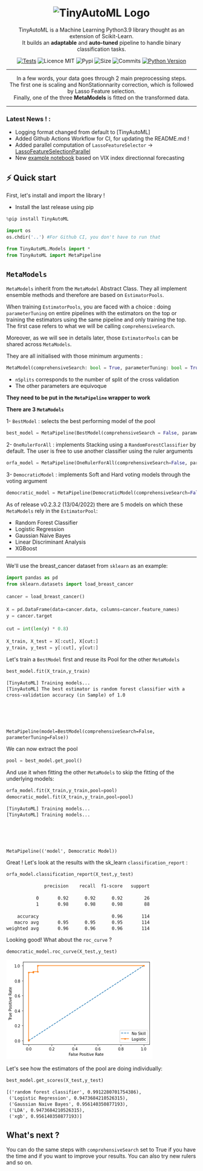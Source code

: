 <h1 align="center">
  <img alt="TinyAutoML Logo" src="https://user-images.githubusercontent.com/73651505/166115086-2cd01294-75ed-4e36-a65f-419c530a0dbe.png" width="448px"/><br/>
</h1>


<p align="center">TinyAutoML is a Machine Learning Python3.9 library thought as an extension of Scikit-Learn.<br/> It builds an <b>adaptable</b> and <b>auto-tuned</b> pipeline to handle binary classification tasks.<br/> </p>


<p align="center">
<a href="https://github.com/g0bel1n/TinyAutoML/actions/workflows/python-app.yml" 
target="_blank"><img src="https://github.com/g0bel1n/TinyAutoML/actions/workflows/python-app.yml/badge.svg?branch=master" alt="Tests" /></a>
<img src="https://img.shields.io/github/license/g0bel1n/TinyAutoML?style=flat-square" alt="Licence MIT" />
<img src="https://img.shields.io/pypi/v/TinyAutoML?style=flat-square" alt="Pypi" />
<img src="https://img.shields.io/github/repo-size/g0bel1N/TinyAutoML?style=flat-square" alt="Size" />
<img src="https://img.shields.io/github/commit-activity/m/g0bel1n/TinyAutoML?style=flat-square" alt="Commits" />
<a href="https://www.python.org/downloads/release/python-390/" 
target="_blank"><img src="https://img.shields.io/badge/python-3.9-blue.svg" alt="Python Version" /></a>
</p>

---

<p align="center">
In a few words, your data goes through 2 main preprocessing steps. <br/>
The first one is scaling and NonStationnarity correction, which is followed by Lasso Feature selection.<br/>
Finally, one of the three <b>MetaModels</b> is fitted on the transformed data.
</p>


---

### Latest News ! :

* Logging format changed from default to [TinyAutoML]
* Added Github Actions Workflow for CI, for updating the README.md !
* Added parallel computation of `LassoFeatureSelector` -> [LassoFeatureSelectionParallel](https://github.com/g0bel1n/TinyAutoML/blob/master/TinyAutoML/Preprocessing/LassoFeatureSelectionParallel.py)
* New [example notebook](https://github.com/g0bel1n/TinyAutoML/blob/master/notebooks/vix_example.ipynb) based on VIX index directionnal forecasting


## ⚡️ Quick start 

First, let's install and import the library !

- Install the last release using pip

```python
%pip install TinyAutoML
````


```python
import os
os.chdir('..') #For Github CI, you don't have to run that
```


```python
from TinyAutoML.Models import *
from TinyAutoML import MetaPipeline
```

## `MetaModels`

`MetaModels` inherit from the `MetaModel` Abstract Class. They all implement ensemble methods and therefore are based on `EstimatorPools`.

When training `EstimatorPools`, you are faced with a choice :  doing `parameterTuning` on entire pipelines with the estimators on the top or training the estimators using the same pipeline and only training the top. The first case refers to what we will be calling `comprehensiveSearch`.

Moreover, as we will see in details later, those `EstimatorPools` can be shared across `MetaModels`.

They are all initialised with those minimum arguments :

```python
MetaModel(comprehensiveSearch: bool = True, parameterTuning: bool = True, metrics: str = 'accuracy', nSplits: int=10)
```
- `nSplits` corresponds to the number of split of the cross validation
- The other parameters are equivoque


**They need to be put in the `MetaPipeline` wrapper to work**

**There are 3 `MetaModels`**

1- `BestModel` : selects the best performing model of the pool


```python
best_model = MetaPipeline(BestModel(comprehensiveSearch = False, parameterTuning = False))
```

2- `OneRulerForAll` : implements Stacking using a `RandomForestClassifier` by default. The user is free to use another classifier using the ruler arguments


```python
orfa_model = MetaPipeline(OneRulerForAll(comprehensiveSearch=False, parameterTuning=False))
```

3- `DemocraticModel` : implements Soft and Hard voting models through the voting argument


```python
democratic_model = MetaPipeline(DemocraticModel(comprehensiveSearch=False, parameterTuning=False, voting='soft'))
```

As of release v0.2.3.2 (13/04/2022) there are 5 models on which these `MetaModels` rely in the `EstimatorPool`:
- Random Forest Classifier
- Logistic Regression
- Gaussian Naive Bayes
- Linear Discriminant Analysis
- XGBoost


***


We'll use the breast_cancer dataset from `sklearn` as an example:


```python
import pandas as pd
from sklearn.datasets import load_breast_cancer

cancer = load_breast_cancer()
 
X = pd.DataFrame(data=cancer.data, columns=cancer.feature_names)
y = cancer.target

cut = int(len(y) * 0.8)

X_train, X_test = X[:cut], X[cut:]
y_train, y_test = y[:cut], y[cut:]
```

Let's train a `BestModel` first and reuse its Pool for the other `MetaModels`


```python
best_model.fit(X_train,y_train)
```

    [TinyAutoML] Training models...
    [TinyAutoML] The best estimator is random forest classifier with a cross-validation accuracy (in Sample) of 1.0





    MetaPipeline(model=BestModel(comprehensiveSearch=False, parameterTuning=False))



We can now extract the pool


```python
pool = best_model.get_pool()
```

And use it when fitting the other `MetaModels` to skip the fitting of the underlying models:


```python
orfa_model.fit(X_train,y_train,pool=pool)
democratic_model.fit(X_train,y_train,pool=pool)
```

    [TinyAutoML] Training models...
    [TinyAutoML] Training models...





    MetaPipeline(('model', Democratic Model))



Great ! Let's look at the results with the sk_learn `classification_report` :


```python
orfa_model.classification_report(X_test,y_test)
```

                  precision    recall  f1-score   support
    
               0       0.92      0.92      0.92        26
               1       0.98      0.98      0.98        88
    
        accuracy                           0.96       114
       macro avg       0.95      0.95      0.95       114
    weighted avg       0.96      0.96      0.96       114
    


Looking good! What about the `roc_curve` ?


```python
democratic_model.roc_curve(X_test,y_test)
```


    
![png](README_files/README_24_0.png)
    


Let's see how the estimators of the pool are doing individually:


```python
best_model.get_scores(X_test,y_test)
```




    [('random forest classifier', 0.9912280701754386),
     ('Logistic Regression', 0.9473684210526315),
     ('Gaussian Naive Bayes', 0.956140350877193),
     ('LDA', 0.9473684210526315),
     ('xgb', 0.956140350877193)]



## What's next ? 

You can do the same steps with `comprehensiveSearch` set to True if you have the time and if you want to improve your results. You can also try new rulers and so on.
